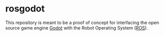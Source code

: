 # rosgodot

This repository is meant to be a proof of concept for interfacing the
open source game engine [Godot](https://godotengine.org) with the
Robot Operating System ([ROS](https://www.ros.org)).
